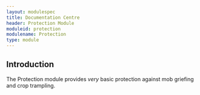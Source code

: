 ```yaml
---
layout: modulespec
title: Documentation Centre
header: Protection Module
moduleid: protection
modulename: Protection
type: module
---
```


## Introduction

The Protection module provides _very_ basic protection against mob griefing and crop trampling.